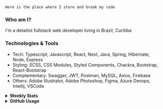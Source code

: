 ```
Here is the place where I store and break my code
```
### Who am I?
I'm a detailist fullstack web developer living in Brazil, Curitiba

### Technologies & Tools
- Tech: Typescript, Javascript, React, Next, Java, Spring, Hibernate, Node, Express
- Styling: SCSS, CSS Modules, Styled Components, Chackra, Bootstrap, React-Bootstrap
- Complementary: Swagger, JWT, Postman, MySQL, Axios, Firebase
- Others: Adobe Illustrator, Adobe Photoshop, Figma, Azure Devops, Intellij, VSCode

<details>
  <summary><b> Weekly Stats</b></summary>
<!--START_SECTION:waka-->

```text
TypeScript   28 hrs 10 mins  ███████████████░░░░░░░░░░   59.91 %
JavaScript   7 hrs 20 mins   ████░░░░░░░░░░░░░░░░░░░░░   15.62 %
CSS          5 hrs 21 mins   ███░░░░░░░░░░░░░░░░░░░░░░   11.39 %
JSON         2 hrs 29 mins   █▒░░░░░░░░░░░░░░░░░░░░░░░   05.29 %
Docker       1 hr 55 mins    █░░░░░░░░░░░░░░░░░░░░░░░░   04.10 %
Other        1 hr 7 mins     ▓░░░░░░░░░░░░░░░░░░░░░░░░   02.40 %
```

<!--END_SECTION:waka-->
</details>

<details>
  <summary><b> GitHub Usage</b></summary>
  
[![Top Langs](https://github-readme-stats.vercel.app/api/top-langs/?username=gxlpes&&langs_count=9&layout=compact)](https://github.com/anuraghazra/github-readme-stats)

</details>
